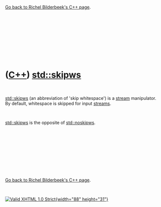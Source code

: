 

[Go back to Richel Bilderbeek's C++ page](Cpp.htm).

 

 

 

 

 

([C++](Cpp.htm)) [std::skipws](CppSkipws.htm)
=============================================

 

[std::skipws](CppSkipws.htm) (an abbreviation of 'skip whitespace') is a
[stream](CppStream.htm) manipulator. By default, whitespace is skipped
for input [streams](CppStream.htm).

 

[std::skipws](CppSkipws.htm) is the opposite of
[std::noskipws](CppNoskipws.htm).

 

 

 

 

 

[Go back to Richel Bilderbeek's C++ page](Cpp.htm).



 

[![Valid XHTML 1.0 Strict](valid-xhtml10.png){width="88"
height="31"}](http://validator.w3.org/check?uri=referer)
